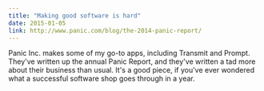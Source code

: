 ```yaml
---
title: "Making good software is hard"
date: 2015-01-05
link: http://www.panic.com/blog/the-2014-panic-report/
---
```

 Panic Inc. makes some of my go-to apps, including Transmit and Prompt. They've written up the annual Panic Report, and they've written a tad more about their business than usual. It's a good piece, if you've ever wondered what a successful software shop goes through in a year.
